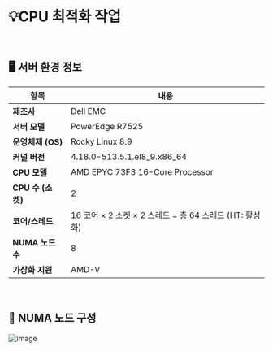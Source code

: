 # 💡CPU 최적화 작업

<br>

## 🖥️ 서버 환경 정보

| 항목            | 내용                                                         |
|-----------------|--------------------------------------------------------------|
| **제조사**       | Dell EMC                                                    |
| **서버 모델**     | PowerEdge R7525                                             |
| **운영체제 (OS)** | Rocky Linux 8.9                                             |
| **커널 버전**     | 4.18.0-513.5.1.el8_9.x86_64                                 |
| **CPU 모델**     | AMD EPYC 73F3 16-Core Processor                              |
| **CPU 수 (소켓)** | 2                                                           |
| **코어/스레드**   | 16 코어 × 2 소켓 × 2 스레드 = 총 64 스레드 (HT: 활성화)     |
| **NUMA 노드 수**  | 8                                                           |
| **가상화 지원**   | AMD-V                                                       |

<br>

## 🧠 NUMA 노드 구성

  ![image](https://github.com/user-attachments/assets/fed9bef2-38d7-41d8-99cc-7c53a87a2b81)

<br>



